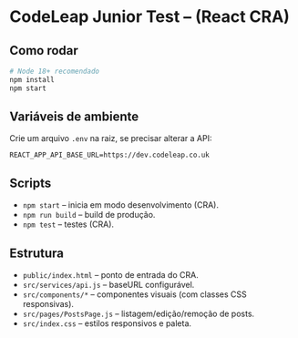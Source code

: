 # CodeLeap Junior Test – (React CRA)

## Como rodar
```bash
# Node 18+ recomendado
npm install
npm start
```

## Variáveis de ambiente
Crie um arquivo `.env` na raiz, se precisar alterar a API:
```
REACT_APP_API_BASE_URL=https://dev.codeleap.co.uk
```

## Scripts
- `npm start` – inicia em modo desenvolvimento (CRA).
- `npm run build` – build de produção.
- `npm test` – testes (CRA).

## Estrutura
- `public/index.html` – ponto de entrada do CRA.
- `src/services/api.js` – baseURL configurável.
- `src/components/*` – componentes visuais (com classes CSS responsivas).
- `src/pages/PostsPage.js` – listagem/edição/remoção de posts.
- `src/index.css` – estilos responsivos e paleta.

